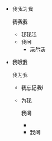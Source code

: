 - 我我为我

  我我我

  - 我我我
  - 我问
    - 沃尔沃





- 我哦我

  我为我

  - 我忘记我i

  - 为我

    我问

    -  
    - 我问   